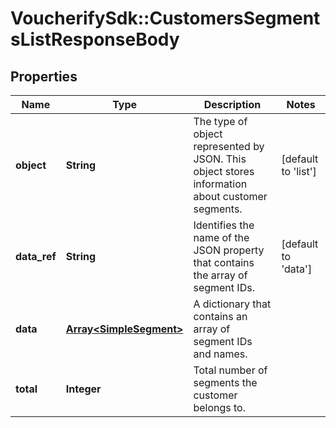 # VoucherifySdk::CustomersSegmentsListResponseBody

## Properties

| Name | Type | Description | Notes |
| ---- | ---- | ----------- | ----- |
| **object** | **String** | The type of object represented by JSON. This object stores information about customer segments. | [default to &#39;list&#39;] |
| **data_ref** | **String** | Identifies the name of the JSON property that contains the array of segment IDs. | [default to &#39;data&#39;] |
| **data** | [**Array&lt;SimpleSegment&gt;**](SimpleSegment.md) | A dictionary that contains an array of segment IDs and names. |  |
| **total** | **Integer** | Total number of segments the customer belongs to. |  |

